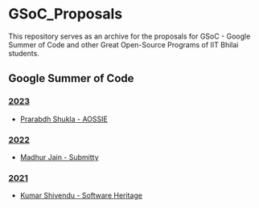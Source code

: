 # GSoC_Proposals
This repository serves as an archive for the proposals for  GSoC - Google Summer of Code and other Great Open-Source Programs of IIT Bhilai students.

## Google Summer of Code

### [2023](gsoc/2023)
  - [Prarabdh Shukla - AOSSIE](gsoc/2023/PrarabdhShukla_AOSSIE_2023.pdf)

### [2022](gsoc/2022)
  - [Madhur Jain - Submitty](gsoc/2022/MadhurJain_Submitty_2022.pdf)

### [2021](gsoc/2021)
  - [Kumar Shivendu - Software Heritage](gsoc/2021/KumarShivendu_SoftwareHeritage_2021.pdf)

